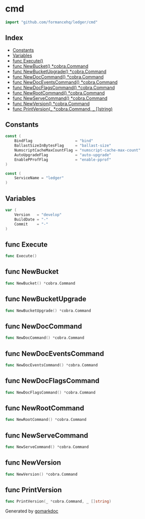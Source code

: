 <!-- Code generated by gomarkdoc. DO NOT EDIT -->

# cmd

```go
import "github.com/formancehq/ledger/cmd"
```

## Index

- [Constants](<#constants>)
- [Variables](<#variables>)
- [func Execute\(\)](<#Execute>)
- [func NewBucket\(\) \*cobra.Command](<#NewBucket>)
- [func NewBucketUpgrade\(\) \*cobra.Command](<#NewBucketUpgrade>)
- [func NewDocCommand\(\) \*cobra.Command](<#NewDocCommand>)
- [func NewDocEventsCommand\(\) \*cobra.Command](<#NewDocEventsCommand>)
- [func NewDocFlagsCommand\(\) \*cobra.Command](<#NewDocFlagsCommand>)
- [func NewRootCommand\(\) \*cobra.Command](<#NewRootCommand>)
- [func NewServeCommand\(\) \*cobra.Command](<#NewServeCommand>)
- [func NewVersion\(\) \*cobra.Command](<#NewVersion>)
- [func PrintVersion\(\_ \*cobra.Command, \_ \[\]string\)](<#PrintVersion>)


## Constants

<a name="BindFlag"></a>

```go
const (
    BindFlag                   = "bind"
    BallastSizeInBytesFlag     = "ballast-size"
    NumscriptCacheMaxCountFlag = "numscript-cache-max-count"
    AutoUpgradeFlag            = "auto-upgrade"
    EnablePProfFlag            = "enable-pprof"
)
```

<a name="ServiceName"></a>

```go
const (
    ServiceName = "ledger"
)
```

## Variables

<a name="Version"></a>

```go
var (
    Version   = "develop"
    BuildDate = "-"
    Commit    = "-"
)
```

<a name="Execute"></a>
## func Execute

```go
func Execute()
```



<a name="NewBucket"></a>
## func NewBucket

```go
func NewBucket() *cobra.Command
```



<a name="NewBucketUpgrade"></a>
## func NewBucketUpgrade

```go
func NewBucketUpgrade() *cobra.Command
```



<a name="NewDocCommand"></a>
## func NewDocCommand

```go
func NewDocCommand() *cobra.Command
```



<a name="NewDocEventsCommand"></a>
## func NewDocEventsCommand

```go
func NewDocEventsCommand() *cobra.Command
```



<a name="NewDocFlagsCommand"></a>
## func NewDocFlagsCommand

```go
func NewDocFlagsCommand() *cobra.Command
```



<a name="NewRootCommand"></a>
## func NewRootCommand

```go
func NewRootCommand() *cobra.Command
```



<a name="NewServeCommand"></a>
## func NewServeCommand

```go
func NewServeCommand() *cobra.Command
```



<a name="NewVersion"></a>
## func NewVersion

```go
func NewVersion() *cobra.Command
```



<a name="PrintVersion"></a>
## func PrintVersion

```go
func PrintVersion(_ *cobra.Command, _ []string)
```



Generated by [gomarkdoc](<https://github.com/princjef/gomarkdoc>)
